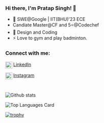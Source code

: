 ### Hi there, I'm Pratap Singh! 👋

- 🔭 SWE@Google | IIT(BHU)'23 ECE
- Candiate Master@CF and 5⭐@Codechef
- 🌱 Design and Coding
- ⚡ Love to gym and play badminton.

### Connect with me:

[LinkedIn<img align="left" alt="Sabesan | LinkedIn" width="22px" src="https://cdn.jsdelivr.net/npm/simple-icons@v3/icons/linkedin.svg" />](https://www.linkedin.com/in/pratap-singh-iit-bhu/)<br /><br />
[Instagram<img align="left" alt="Sabesan | Instagram" width="22px" src="https://cdn.jsdelivr.net/npm/simple-icons@v3/icons/instagram.svg" />](https://www.instagram.com/pratap_singh_37/)

<br />

![Github stats](https://github-readme-stats.vercel.app/api?username=Might1331&theme=monokai&show_icons=true&count_private=true)

![Top Languages Card](https://github-readme-stats.vercel.app/api/top-langs/?username=Might1331&theme=monokai&layout=compact)

[![trophy](https://github-profile-trophy.vercel.app/?username=Might1331&theme=monokai)](https://github-profile-trophy.vercel.app/?username=Might1331&theme=monokai)
